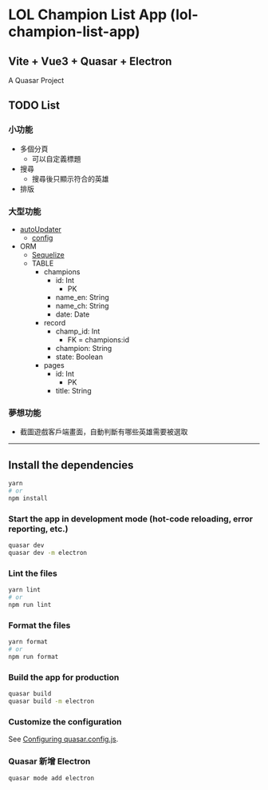 # LOL Champion List App (lol-champion-list-app)

## Vite + Vue3 + Quasar + Electron

A Quasar Project

## TODO List

### 小功能

- 多個分頁
  - 可以自定義標題
- 搜尋
  - 搜尋後只顯示符合的英雄
- 排版

### 大型功能

- [autoUpdater](https://www.electronjs.org/docs/latest/api/auto-updater)
  - [config](https://www.electron.build/configuration/publish)
- ORM
  - [Sequelize](https://sequelize.org/)
  - TABLE
    - champions
      - id: Int
        - PK
      - name_en: String
      - name_ch: String
      - date: Date
    - record
      - champ_id: Int
        - FK = champions:id
      - champion: String
      - state: Boolean
    - pages
      - id: Int
        - PK
      - title: String

### 夢想功能

- 截圖遊戲客戶端畫面，自動判斷有哪些英雄需要被選取

---

## Install the dependencies

```bash
yarn
# or
npm install
```

### Start the app in development mode (hot-code reloading, error reporting, etc.)

```bash
quasar dev
quasar dev -m electron
```

### Lint the files

```bash
yarn lint
# or
npm run lint
```

### Format the files

```bash
yarn format
# or
npm run format
```

### Build the app for production

```bash
quasar build
quasar build -m electron
```

### Customize the configuration

See [Configuring quasar.config.js](https://v2.quasar.dev/quasar-cli-vite/quasar-config-js).

### Quasar 新增 Electron

```bash
quasar mode add electron
```
